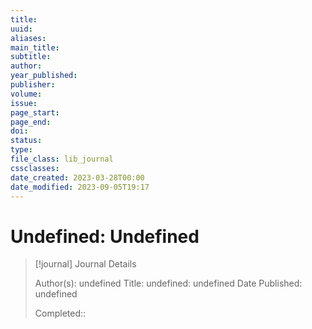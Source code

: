 ```yaml
---
title:
uuid:
aliases:
main_title:
subtitle:
author:
year_published:
publisher:
volume:
issue:
page_start:
page_end:
doi:
status:
type:
file_class: lib_journal
cssclasses:
date_created: 2023-03-28T00:00
date_modified: 2023-09-05T19:17
---
```

# Undefined: Undefined

> [!journal] Journal Details
>
> Author(s): undefined
> Title: undefined: undefined
> Date Published: undefined
>
> Completed::
